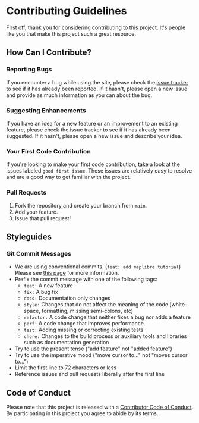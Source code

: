 # Contributing Guidelines

First off, thank you for considering contributing to this project. It's people like you that make this project such a great resource.

## How Can I Contribute?

### Reporting Bugs

If you encounter a bug while using the site, please check the [issue tracker](https://github.com/unopengis/learning/issues) to see if it has already been reported. If it hasn't, please open a new issue and provide as much information as you can about the bug.

### Suggesting Enhancements

If you have an idea for a new feature or an improvement to an existing feature, please check the issue tracker to see if it has already been suggested. If it hasn't, please open a new issue and describe your idea.

### Your First Code Contribution

If you're looking to make your first code contribution, take a look at the issues labeled `good first issue`. These issues are relatively easy to resolve and are a good way to get familiar with the project.

### Pull Requests

1. Fork the repository and create your branch from `main`.
2. Add your feature.
3. Issue that pull request!

## Styleguides

### Git Commit Messages

* We are using conventional commits. (`feat: add maplibre tutorial`) Please see [this page](https://www.conventionalcommits.org/en/v1.0.0/) for more information.
* Prefix the commit message with one of the following tags:
  * `feat:` A new feature
  * `fix:` A bug fix
  * `docs:` Documentation only changes
  * `style:` Changes that do not affect the meaning of the code (white-space, formatting, missing semi-colons, etc)
  * `refactor:` A code change that neither fixes a bug nor adds a feature
  * `perf:` A code change that improves performance
  * `test:` Adding missing or correcting existing tests
  * `chore:` Changes to the build process or auxiliary tools and libraries such as documentation generation
* Try to use the present tense ("add feature" not "added feature")
* Try to use the imperative mood ("move cursor to..." not "moves cursor to...")
* Limit the first line to 72 characters or less
* Reference issues and pull requests liberally after the first line

## Code of Conduct

Please note that this project is released with a [Contributor Code of Conduct](https://www.contributor-covenant.org/version/2/0/code_of_conduct/). By participating in this project you agree to abide by its terms.